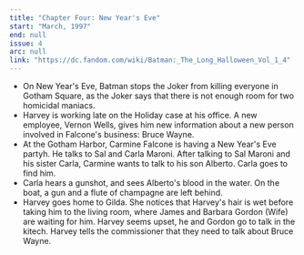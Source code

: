 ```yaml
---
title: "Chapter Four: New Year's Eve"
start: "March, 1997"
end: null
issue: 4
arc: null
link: "https://dc.fandom.com/wiki/Batman:_The_Long_Halloween_Vol_1_4"
---
```


- On New Year's Eve, Batman stops the Joker from killing everyone in Gotham Square, as the Joker says that there is not enough room for two homicidal maniacs.
- Harvey is working late on the Holiday case at his office. A new employee, Vernon Wells, gives him new information about a new person involved in Falcone's business: Bruce Wayne.
- At the Gotham Harbor, Carmine Falcone is having a New Year's Eve partyh. He talks to Sal and Carla Maroni. After talking to Sal Maroni and his sister Carla, Carmine wants to talk to his son Alberto. Carla goes to find him.
- Carla hears a gunshot, and sees Alberto's blood in the water. On the boat, a gun and a flute of champagne are left behind.
- Harvey goes home to Gilda. She notices that Harvey's hair is wet before taking him to the living room, where James and Barbara Gordon (Wife) are waiting for him. Harvey seems upset, he and Gordon go to talk in the kitech. Harvey tells the commissioner that they need to talk about Bruce Wayne.
